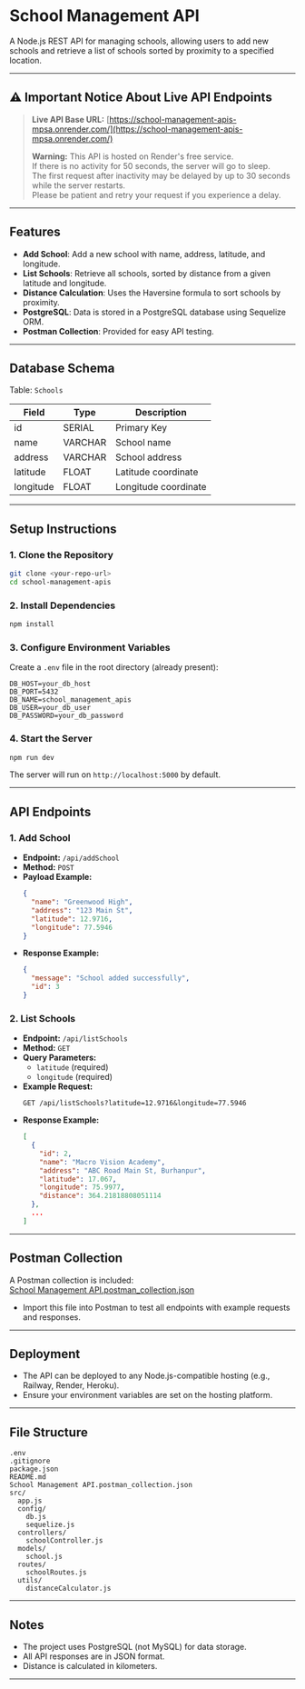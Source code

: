 # School Management API

A Node.js REST API for managing schools, allowing users to add new schools and retrieve a list of schools sorted by proximity to a specified location.

---

## ⚠️ Important Notice About Live API Endpoints

> **Live API Base URL:** [https://school-management-apis-mpsa.onrender.com/](https://school-management-apis-mpsa.onrender.com/)
>
> **Warning:** This API is hosted on Render's free service.  
> If there is no activity for 50 seconds, the server will go to sleep.  
> The first request after inactivity may be delayed by up to 30 seconds while the server restarts.  
> Please be patient and retry your request if you experience a delay.

---

## Features

- **Add School**: Add a new school with name, address, latitude, and longitude.
- **List Schools**: Retrieve all schools, sorted by distance from a given latitude and longitude.
- **Distance Calculation**: Uses the Haversine formula to sort schools by proximity.
- **PostgreSQL**: Data is stored in a PostgreSQL database using Sequelize ORM.
- **Postman Collection**: Provided for easy API testing.

---

## Database Schema

Table: `Schools`

| Field     | Type    | Description          |
| --------- | ------- | -------------------- |
| id        | SERIAL  | Primary Key          |
| name      | VARCHAR | School name          |
| address   | VARCHAR | School address       |
| latitude  | FLOAT   | Latitude coordinate  |
| longitude | FLOAT   | Longitude coordinate |

---

## Setup Instructions

### 1. Clone the Repository

```sh
git clone <your-repo-url>
cd school-management-apis
```

### 2. Install Dependencies

```sh
npm install
```

### 3. Configure Environment Variables

Create a `.env` file in the root directory (already present):

```
DB_HOST=your_db_host
DB_PORT=5432
DB_NAME=school_management_apis
DB_USER=your_db_user
DB_PASSWORD=your_db_password
```

### 4. Start the Server

```sh
npm run dev
```

The server will run on `http://localhost:5000` by default.

---

## API Endpoints

### 1. Add School

- **Endpoint:** `/api/addSchool`
- **Method:** `POST`
- **Payload Example:**
  ```json
  {
    "name": "Greenwood High",
    "address": "123 Main St",
    "latitude": 12.9716,
    "longitude": 77.5946
  }
  ```
- **Response Example:**
  ```json
  {
    "message": "School added successfully",
    "id": 3
  }
  ```

### 2. List Schools

- **Endpoint:** `/api/listSchools`
- **Method:** `GET`
- **Query Parameters:**
  - `latitude` (required)
  - `longitude` (required)
- **Example Request:**
  ```
  GET /api/listSchools?latitude=12.9716&longitude=77.5946
  ```
- **Response Example:**
  ```json
  [
    {
      "id": 2,
      "name": "Macro Vision Academy",
      "address": "ABC Road Main St, Burhanpur",
      "latitude": 17.067,
      "longitude": 75.9977,
      "distance": 364.21818808051114
    },
    ...
  ]
  ```

---

## Postman Collection

A Postman collection is included:  
[School Management API.postman_collection.json](School%20Management%20API.postman_collection.json)

- Import this file into Postman to test all endpoints with example requests and responses.

---

## Deployment

- The API can be deployed to any Node.js-compatible hosting (e.g., Railway, Render, Heroku).
- Ensure your environment variables are set on the hosting platform.

---

## File Structure

```
.env
.gitignore
package.json
README.md
School Management API.postman_collection.json
src/
  app.js
  config/
    db.js
    sequelize.js
  controllers/
    schoolController.js
  models/
    school.js
  routes/
    schoolRoutes.js
  utils/
    distanceCalculator.js
```

---

## Notes

- The project uses PostgreSQL (not MySQL) for data storage.
- All API responses are in JSON format.
- Distance is calculated in kilometers.

---
